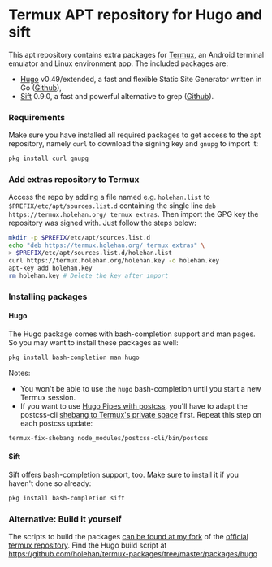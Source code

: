 # Termux APT repository for Hugo and sift

This apt repository contains extra packages for [Termux](https://termux.com/), an Android terminal emulator and Linux environment app. The included packages are:

- [Hugo](https://gohugo.io/) v0.49/extended, a fast and flexible Static Site Generator written in Go ([Github](https://github.com/gohugoio/hugo)),
- [Sift](https://sift-tool.org) 0.9.0, a fast and powerful alternative to grep ([Github](https://github.com/svent/sift/)).

### Requirements

Make sure you have installed all required packages to get access to the apt repository, namely `curl` to download the signing key and `gnupg` to import it:

```bash
pkg install curl gnupg
```

### Add extras repository to Termux

Access the repo by adding a file named e.g. `holehan.list` to `$PREFIX/etc/apt/sources.list.d` containing the single line
`deb https://termux.holehan.org/ termux extras`. Then import the GPG key the repository was signed with. Just follow the steps below:

```bash
mkdir -p $PREFIX/etc/apt/sources.list.d
echo "deb https://termux.holehan.org/ termux extras" \
> $PREFIX/etc/apt/sources.list.d/holehan.list
curl https://termux.holehan.org/holehan.key -o holehan.key
apt-key add holehan.key
rm holehan.key # Delete the key after import 
```

### Installing packages

#### Hugo

The Hugo package comes with bash-completion support and man pages. So you may want to install these packages as well:

```bash
pkg install bash-completion man hugo
```

Notes:

- You won't be able to use the `hugo` bash-completion until you start a new Termux session.
- If you want to use [Hugo Pipes with postcss](http://gohugo.io/hugo-pipes/postcss/), you'll have to adapt the postcss-cli [shebang to Termux's private space](https://wiki.termux.com/wiki/Termux-fix-shebang) first. Repeat this step on each postcss update:

```bash
termux-fix-shebang node_modules/postcss-cli/bin/postcss
```

#### Sift

Sift offers bash-completion support, too. Make sure to install it if you haven't done so already:

```bash
pkg install bash-completion sift
```

### Alternative: Build it yourself

The scripts to build the packages [can be found at my fork](https://github.com/holehan/termux-packages) of the [official termux repository](https://github.com/termux/termux-packages). Find the Hugo build script at <https://github.com/holehan/termux-packages/tree/master/packages/hugo>
